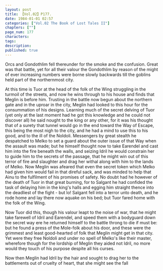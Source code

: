 ```yaml
---
layout: post
title: 【Vol.02】P177.
date: 1984-01-01 02:57
categories: ["Vol.02 The Book of Lost Tales II"]
chapters: [""]
page_num: 177
characters: 
tags: 
description: 
published: true
---
```


<p style="text-indent: 0;">
Orcs and Gondothlim fell thereunder for the smoke and the confusion. Great was that battle, yet for all their valour the Gondothlim by reason of the might of ever increasing numbers were borne slowly backwards till the goblins held part of the northernmost city.
</p>

At this time is Tuor at the head of the folk of the Wing struggling in the turmoil of the streets, and now he wins through to his house and finds that Meglin is before him. Trusting in the battle now begun about the northern gate and in the uproar in the city, Meglin had looked to this hour for the consummation of his designs. Learning much of the secret delving of Tuor (yet only at the last moment had he got this knowledge and he could not discover all) he said nought to the king or any other, for it was his thought that of a surety that tunnel would go in the end toward the Way of Escape, this being the most nigh to the city, and he had a mind to use this to his good, and to the ill of the Noldoli. Messengers by great stealth he despatched to Melko to set a guard about the outer issue of that Way when the assault was made; but he himself thought now to take Earendel and cast him into the fire beneath the walls, and seizing Idril he would constrain her to guide him to the secrets of the passage, that he might win out of this terror of fire and slaughter and drag her withal along with him to the lands of Melko. Now Meglin was afeared that even the secret token which Melko had given him would fail in that direful sack, and was minded to help that Ainu to the fulfilment of his promises of safety. No doubt had he however of the death of Tuor in that great burning, for to Salgant he had confided the task of delaying him in the king's halls and egging him straight thence into the deadliest of the fight - but lo! Salgant fell into a terror unto death, and he rode home and lay there now aquake on his bed; but Tuor fared home with the folk of the Wing.

Now Tuor did this, though his valour leapt to the noise of war, that he might take farewell of Idril and Earendel, and speed them with a bodyguard down the secret way ere he returned himself to the battle throng to die if must be: but he found a press of the Mole-folk about his door, and these were the grimmest and least good-hearted of folk that Meglin might get in that city. Yet were they free Noldoli and under no spell of Melko's like their master, wherefore though for the lordship of Meglin they aided not Idril, no more would they touch of his purpose despite all his curses.

Now then Meglin had Idril by the hair and sought to drag her to the battlements out of cruelty of heart, that she might see the fall

